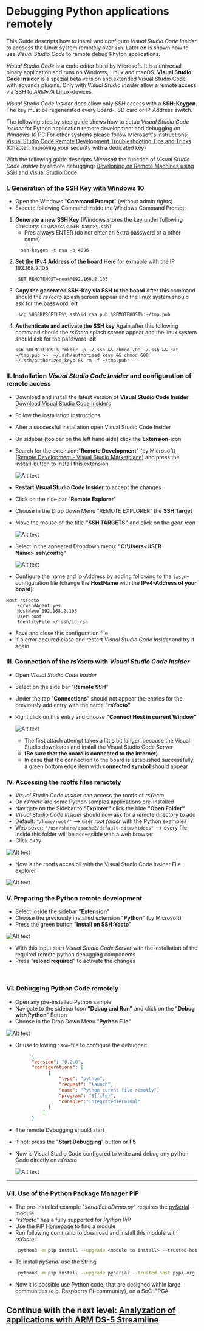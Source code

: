 #  	Debugging Python applications remotely

This Guide descripts how to install and configure *Visual Studio Code Insider* to accsess the Linux system remotely over `ssh`. Later on is shown how to use *Visual Studio Code* to remote debug Phyton applications.

*Visual Studio Code* is a code editor build by Microsoft. It is a universal binary application and runs on Windows, Linux and macOS. **Visual Studio Code Insider** is a spezial beta version and extended Visual Studio Code with advands plugins. Only with *Visual Studio Insider* allow a remote access via SSH to *ARMv7A* Linux-devices.

*Visual Studio Code Insider* does allow only *SSH* access with a **SSH-Keygen**. The key must be regenerated every Board-, SD card or IP-Address switch.

The following step by step guide shows how to setup *Visual Studio Code Insider* for Python application remote development and debugging on *Windows 10* PC.For other systems please follow Microsoft's instructions:
[Visual Studio Code Remote Development Troubleshooting Tips and Tricks](https://code.visualstudio.com/docs/remote/troubleshooting)
(Chapter: Improving your security with a dedicated key)

With the following guide descripts *Microsoft* the function of *Visual Studio Code Insider* by remote debugging:
[Developing on Remote Machines using SSH and Visual Studio Code](https://code.visualstudio.com/docs/remote/ssh)

### I. Generation of the SSH Key with Windows 10
* Open the Windows "**Command Prompt**" (without admin rights)
* Execute following Command inside the Windows Command Prompt:
1.    **Generate a new SSH Key**
      (Windows stores the key under following directory:  `C:\Users\<USER Name>\.ssh)`
      * Pres always ENTER (do not enter an extra password or a other name):
      ``````shell 
        ssh-keygen -t rsa -b 4096
       ``````
2.    **Set the IPv4 Address of the board**
       Here for exmaple with the IP 192.168.2.105
       ``````shell 
        SET REMOTEHOST=root@192.168.2.105
      ``````
5.    **Copy the generated SSH-Key via SSH to the board**
      After this command should the *rsYocto* splash screen appear and the linux system should ask for the password: **eit**
      ``````shell       
       scp %USERPROFILE%\.ssh\id_rsa.pub %REMOTEHOST%:~/tmp.pub
      `````` 
4.   **Authenticate and activate the SSH key** 
       Again,after this following command should the *rsYocto* splash screen appear and the linux system should ask for the password: **eit**
      ``````shell 
      ssh %REMOTEHOST% "mkdir -p ~/.ssh && chmod 700 ~/.ssh && cat ~/tmp.pub >>  ~/.ssh/authorized_keys && chmod 600 ~/.ssh/authorized_keys && rm -f ~/tmp.pub"
      ``````
      
### II. Installation *Visual Studio Code Insider* and configuration of remote access
* Download and install the latest version of **Visual Studio Code Insider**:
  [Download Visual Studio Code Insiders](https://code.visualstudio.com/insiders/)
* Follow the installation Instructions
* After a successful installation open Visual Studio Code Insider
* On sidebar (toolbar on the left hand side) click the **Extension**-icon
* Search for the extension:"**Remote Development**" (by Microsoft) ([Remote Development - Visual Studio Marketplace](https://marketplace.visualstudio.com/items?itemName=ms-vscode-remote.vscode-remote-extensionpack)) and press the **install**-button to install this extension

  ![Alt text](VisualCodeConfig1.jpg?raw=true "Visual Studio Configuration 1")

* **Restart Visual Studio Code Insider** to accept the changes
* Click on the side bar "**Remote Explorer**"
* Choose in the Drop Down Menu "REMOTE EXPLORER" the **SSH Target**
* Move the mouse of the title **"SSH TARGETS"** and click on the *gear-icon*

  ![Alt text](VisualCodeConfig2.jpg?raw=true "Visual Studio Configuration 2")
 
* Select in the appeared Dropdown menu: **"C:\Users\<USER Name>\.ssh\config"** 

  ![Alt text](VisualCodeConfig3.jpg?raw=true "Visual Studio Configuration 3")
 
* Configure the name and Ip-Address by adding following to the `jason`-configuration file
  (change the **HostName** with the **IPv4-Address of your board**):
``````jason
Host rsYocto
    ForwardAgent yes
    HostName 192.168.2.105
    User root
    IdentityFile ~/.ssh/id_rsa
`````` 
* Save and close this configuration file
* If a error occured close and restart *Visual Studio Code Insider* and try it again

### III. Connection of the *rsYocto* with *Visual Studio Code Insider*
* Open *Visual Studio Code Insider*
* Select on the side bar "**Remote SSH**" 
* Under the tap "**Connections**" should not appear the entries for the previously add entry with the name **"rsYocto"**
* Right click on this entry and choose **"Connect Host in current Window"**

  ![Alt text](VisualCodeConfig4.jpg?raw=true "Visual Studio Configuration 4")
 
  * The first attach attempt takes a little bit longer, because the Visual Studio downloads and install the Visual Studio Code Server
  * **(Be sure that the board is connected to the internet)**
  * In case that the connection to the board is established successfully a green bottom edge item with **connected symbol** should appear

### IV. Accessing the rootfs files remotely
*  *Visual Studio Code Insider* can access the rootfs of *rsYocto*
*  On *rsYocto* are some Python samples applications pre-installed
*  Navigate on the Sidebar to **"Explorer"** click the blue **"Open Folder"**
*  *Visual Studio Code Insider* should now ask for a remote directory to add 
  * Default: `"/home/root/"` --> user *root folder* with the Python examples
  * Web sever: `"/usr/share/apache2/default-site/htdocs"` --> every file inside this folder will be accessible with a web browser
* Click okay

 ![Alt text](VisualCodeConfig5.jpg?raw=true "Visual Studio Configuration 5")
* Now is the rootfs accesibil with the Visual Studio Code Insider File explorer 

 ![Alt text](VisualCodeConfig6.jpg?raw=true "Visual Studio Configuration 6")


### V. Preparing the Python remote development
* Select inside the sidebar "**Extension**"
* Choose the previously installed extension "**Python**" (by Microsoft)
* Press the green button "**Install on SSH:Yocto**"

 ![Alt text](VisualCodeConfig7.jpg?raw=true "Visual Studio Configuration 7")
 
* With this input start *Visual Studio Code Server* with the installation of the required remote python debugging components
* Press  "**reload required**" to activate the changes
<br>

### VI. Debugging Python Code remotely
* Open any pre-installed Python sample
* Navigate to the sidebar Icon **"Debug and Run"** and click on the "**Debug with Python**" Button
* Choose in the Drop Down Menu "**Python File**" 

 ![Alt text](VisualCodeConfig8.jpg?raw=true "Visual Studio Configuration 8")
 
 * Or use following `json`-file to configure the debugger:
      ``````json
            {
            "version": "0.2.0",
            "configurations": [
                  {
                      "type": "python",
                      "request": "launch",
                      "name": "Python curent file remotly",
                      "program": "${file}",
                      "console":"integratedTerminal"
                  }
                ]
            }
      ``````
  * The remote Debugging should start     
  * If not: press the "**Start Debugging**" button or **F5**
  * Now is Visual Studio Code configured to write and debug any python Code directly on *rsYocto*
  
       ![Alt text](VisualCodeConfig9.jpg?raw=true "Visual Studio Configuration 9")
       
___

### VII. Use of the Python Package Manager PiP
* The pre-installed example "*serialEchoDemo.py*" requires the [pySerial](https://pyserial.readthedocs.io/en/latest/shortintro.html)-module
* "*rsYocto*" has a fully supported for *Python PiP*
* Use the PiP [Homepage](https://pypi.org/) to find a module
* Run following command to download and install this module with *rsYocto*:
     ````bash
      python3 -m pip install --upgrade <module to install> --trusted-host pypi.org --trusted-host files.pythonhosted.org 
     ````
* To install *pySerial* use the String:
     ````bash
      python3 -m pip install --upgrade pyserial --trusted-host pypi.org --trusted-host files.pythonhosted.org 
     ````
* Now it is possible use Python code, that are designed within large communities (e.g. Raspberry Pi-community), on a SoC-FPGA

 ## Continue with the next level: [Analyzation of applications with ARM DS-5 Streamline](5_Streamline.md)
